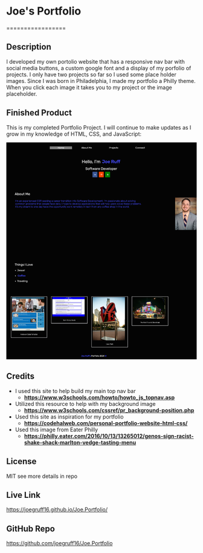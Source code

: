 # Joe's Portfolio
=================

## Description

I developed my own portolio website that has a responsive nav bar with social media buttons, a custom google font and a display of my porfolio of projects. I only have two projects so far so I used some place holder images. Since I was born in Philadelphia, I made my portfolio a Philly theme. When you click each image it takes you to my project or the image placeholder. 

## Finished Product 

This is my completed Portfolio Project. I will continue to make updates as I grow in my knowledge of HTML, CSS, and JavaScript:

!["Joe's Portfolio"](./assets/images/finished-porfolio2.png "My Portfolio")

## Credits

- I used this site to help build my main top nav bar
    - **<https://www.w3schools.com/howto/howto_js_topnav.asp>**
- Utilized this resource to help with my background image
    - **<https://www.w3schools.com/cssref/pr_background-position.php>**
- Used this site as inspiration for my portfolio
    - **<https://codehalweb.com/personal-portfolio-website-html-css/>**
 - Used this image from Eater Philly
    - **<https://philly.eater.com/2016/10/13/13265012/genos-sign-racist-shake-shack-marlton-vedge-tasting-menu>**   
   

## License

MIT see more details in repo

## Live Link

<https://joegruff16.github.io/Joe.Portfolio/>

## GitHub Repo

<https://github.com/joegruff16/Joe.Portfolio>